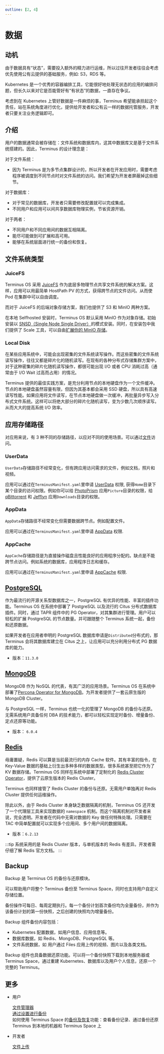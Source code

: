```yaml
---
outline: [2, 4]
---
```


# 数据

## 动机

由于数据具有“状态”，需要投入额外的精力进行运维，所以过往开发者往往会考虑优先使用公有云提供的基础服务，例如: S3，RDS 等。

Kubernetes 是一个优秀的容器编排工具，它能很好地处理无状态的应用的编排问题，但长久以来对它是否能管好有“有状态”的数据，一直存在争议。

考虑到在 Kubernetes 上管好数据是一件麻烦的事，Terminus 希望能承担起这个责任，站在系统角度进行优化，提供给开发者和公有云一样的数据托管服务，开发者只要关注业务逻辑即可。

## 介绍

用户的数据通常会被存储在：文件系统和数据库内，这其中数据库又是基于文件系统搭建的。因此，Terminus 的设计理念是：

对于文件系统：

- 因为 Terminus 是为多节点集群设计的，所以开发者在开发应用时，需要考虑程序被调度到不同节点时对文件系统的访问。我们希望为开发者屏蔽掉这些细节。

对于数据库：

- 对于常见的数据库，开发者只需要修改配置就可以完成集成。
- 不同用户和应用可以间共享数据库物理实例，节省资源开销。

对于两者：

- 不同用户和不同应用间的数据互相隔离。
- 能尽可能做到可扩展和高可用。
- 能够在系统层面进行统一的备份和恢复。

## 文件系统类型

### JuiceFS

Terminus OS 采用 [JuiceFS](https://juicefs.com) 作为底层多物理节点共享文件系统的解决方案。这样，应用可以用最简单 HostPath PV 的方式，获得跨节点的文件访问。从而使 Pod 在集群中可以自由调度。

而对于 JuiceFS 的后端对象存储方案，我们也提供了 S3 和 MinIO 两种方案。

在本地 Selfhosted 安装时，Terminus OS 默认采用 MinIO 作为对象存储。初始安装以 [SNSD（Single Node Single Driver）](https://min.io/docs/minio/linux/operations/install-deploy-manage/deploy-minio-single-node-single-drive.html)的模式安装。同时，在安装包中我们提供了 Scale 工具，可以自由[扩展你的 MinIO 存储](../../developer/develop/advanced/cli.md#在本地增加一块新的硬盘)。

### Local Disk

在某些应用系统中，可能会出现密集的文件系统读写操作。而这些密集的文件系统读写操作，往往又都是碎片化的随机读写。在现有的各种分布式存储集群方案中，对于这种密集的碎片化随机读写操作，都很可能出现 I/O 或者 CPU 消耗过高（通常由于 I/O Wait 过高而占用）的情况。

Terminus 提供的最佳实践方案，是充分利用节点的本地硬盘作为一个文件缓冲。节点的本地硬盘虽然容量有限，但因为其基本都会采用 SSD 硬盘，所以具有高速读写性能。如果应用将文件读写，在节点本地硬盘做一次缓冲，再批量异步写入分布式文件系统。这样可以将绝大部分的碎片化随机读写，变为少数几次顺序读写。从而大大的提高系统 I/O 效率。

## 应用存储路径

对应用来说，有 3 种不同的存储路径，以应对不同的使用场景。可以通过[文件](../../how-to/terminus/files/index.md#introduction)访问。

### UserData

`UserData`存储路径不经常变化，但有跨应用访问需求的文件，例如文档，照片和视频。

应用可以通过在`TerminusManifest.yaml`里申请 [UserData](../../developer/develop/package/manifest.md#userdata) 权限, 获得`Home`目录下某个目录的访问权限。例如你可以给 [PhotoPrism](https://market.jointerminus.com/app/photoprism) 应用`Picture`目录的权限，给 [qBittorrent](https://market.jointerminus.com/app/qbittorrent) 和 [Jefflyn](https://market.jointerminus.com/app/jellyfin) 应用`Downloads`目录的权限。

### AppData

`AppData`存储路径不经常变化但需要数据跨节点。例如配置文件。

应用可以通过在`TerminusManifest.yaml`里申请 [AppData](../../developer/develop/package/manifest.md#appdata) 权限.

### AppCache

`AppCache`存储路径是为直接操作磁盘且性能良好的应用程序分配的。缺点是不能跨节点访问。例如系统的数据库，应用程序日志和缓存。

应用可以通过在`TerminusManifest.yaml`里申请 [AppCache](../../developer/develop/package/manifest.md#appcache) 权限.

## [PostgreSQL](../../developer/develop/advanced/database.md#rds)

作为最流行的开源关系型数据库之一，PostgreSQL 有优异的性能、丰富的插件功能。Terminus OS 在系统中部署了 PostgreSQL 以及流行的 Citus 分布式数据库插件。同时，通过 TAPR 组件中的 PG Operator，对其集群进行管理。用户可以轻松的扩展 PostgreSQL 的节点数量。并可跟随整个 Terminus 系统一起，备份和还原数据。

如果开发者在应用者申明的 PostgreSQL 数据库申请是`Distributed`分布式的，那 Terminus 会将其数据库建立在 Citus 之上，让应用可以充分利用分布式 PG 数据库的能力。

- 版本：`11.3.0`

## [MongoDB](../../developer/develop/advanced/database.md#nosql)

MongoDB 作为 NoSQL 的代表，有其广泛的应用场景。Terminus OS 在系统中部署了[Percona Operator for MongoDB](https://github.com/percona/percona-server-mongodb-operator)。为开发者提供了一套云原生版的 MongoDB Cluster。

与 PostgreSQL 一样，Terminus 也统一化的管理了 MongoDB 的备份与还原。无需系统用户具备任何 DBA 的技术能力，都可以轻松实现定时备份、增量备份、定点还原等功能。

- 版本： `6.0.4`

## [Redis](../../developer/develop/advanced/database.md#cache)

毋庸置疑，Redis 可以算是当前最流行的内存 Cache 软件。其有丰富的指令，在 Key-Value 数据的基础上衍生出多种多样的数据类型。很多系统甚至把它作为了 KV 数据存储。Terminus OS 同样在系统中部署了定制化的 [Redis Cluster Operator](https://github.com/beclab/redis-cluster-operator)，提供了云原生版本的 Redis Cluster。

Terminus 也同样接管了 Redis Cluster 的备份与还原。无需用户单独再对 Redis Cluster 提供任何运维操作。

除此以外，由于 Redis Cluster 本身缺乏数据隔离的机制，Terminus OS 还开发了一个代理层工具来实现数据的 `namespace` 机制。而这个隔离机制对开发者来说，完全透明。开发者在代码中无需对数据的 Key 做任何特殊处理。只需要在 TAC 中简单配置就可以实现多个应用间、多个用户间的数据隔离。

- 版本：`6.2.13`

:::tip
系统采用的是 Redis Cluster 版本，与单机版本的 Redis 有差异。开发者需仔细了解 Redis 官方文档。
:::

## Backup

Backup 是 Terminus OS 的备份与还原模块。

可以帮助用户将整个 Terminus 备份至 Terminus Space，同时也支持用户自定义存储位置。

备份操作可每日、每周定期执行。每一个备份计划首次备份均为全量备份，并作为该备份计划的第一份快照，之后创建的快照均为增量备份。

Backup 组件备份内容包括：

- Kubernetes 配置数据，如用户信息、应用信息等。
- 数据库数据，如 Redis、MongoDB、PostgreSQL 等。
- 文件系统数据，如 用户通过 Files 应用上传的视频、图片以及各类文档。

Backup 组件也具备数据还原功能。可以将一个备份快照下载到本地服务器或 Terminus Space，通过重建 Kubernetes、数据库以及用户个人信息，还原一个完整的 Terminus。

## 更多

- 用户

  [文件管理器](../../how-to/terminus/files/index.md)<br>
  [通过设置进行备份](../../how-to/terminus/settings/backup.md)<br>
  如何使用 Terminus Space 的[备份及恢复](../../how-to/space/backup.md)功能：查看备份记录、通过备份还原 Terminus 到本地的机器和 Terminus Space 上

- 开发者

  [文件上传](../../developer/develop/advanced/file-upload.md)<br>
